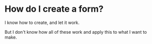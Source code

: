 # How do I create a form?

I know how to create, and let it work.

But I don't know how all of these work and apply this to what I want to make.